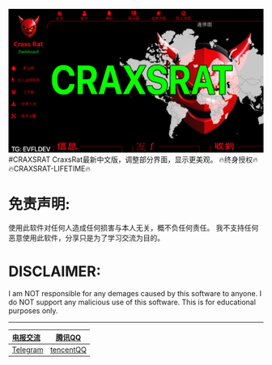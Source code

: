 ![1](https://github.com/robertkeefosim8/CraxsRAT/blob/main/logo.png?raw=true)
#CRAXSRAT
CraxsRat最新中文版，调整部分界面，显示更美观。
🔥终身授权🔥
🔥CRAXSRAT-LIFETIME🔥
# 免责声明:
使用此软件对任何人造成任何损害与本人无关，概不负任何责任。
我不支持任何恶意使用此软件，分享只是为了学习交流为目的。

# DISCLAIMER:
I am NOT responsible for any demages caused by this software to anyone.
I do NOT support any malicious use of this software. This is for educational purposes only.

---
|[电报交流](https://t.me/+q8hp6kK2u04yOWMy)|[腾讯QQ](https://t.me/+q8hp6kK2u04yOWMy)|
|:------------- |:-------------:|
|[Telegram](https://t.me/+q8hp6kK2u04yOWMy)|[tencentQQ](https://t.me/+q8hp6kK2u04yOWMy)|